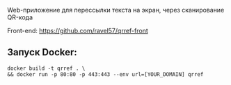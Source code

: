 Web-приложение для перессылки текста на экран, через сканирование QR-кода 

Front-end: https://github.com/ravel57/qrref-front

Запуск Docker:
-
``` 
docker build -t qrref . \ 
&& docker run -p 80:80 -p 443:443 --env url=[YOUR_DOMAIN] qrref 
```
